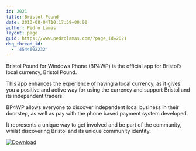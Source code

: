 ```yaml
---
id: 2021
title: Bristol Pound
date: 2013-08-04T10:17:59+00:00
author: Pedro Lamas
layout: page
guid: https://www.pedrolamas.com/?page_id=2021
dsq_thread_id:
  - '4544602232'
---
```


Bristol Pound for Windows Phone (BP4WP) is the official app for Bristol’s local currency, Bristol Pound.

This app enhances the experience of having a local currency, as it gives you a positive and active way for using the currency and support Bristol and its independent traders.

BP4WP allows everyone to discover independent local business in their doorstep, as well as pay with the phone based payment system developed.

It represents a unique way to get involved and be part of the community, whilst discovering Bristol and its unique community identity.

[![Download](wp-content/uploads/2013/08/258x67_WPS_Download_cyan.png)](http://windowsphone.com/s?appid=35de9c7d-4337-4228-8c76-bec79525bddd)
